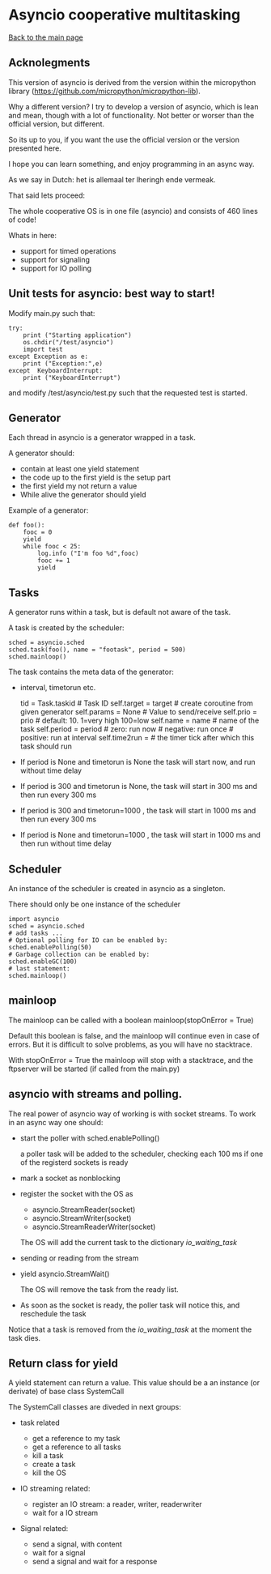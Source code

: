 # Asyncio cooperative multitasking


[Back to the main page](readme.md)

## Acknolegments 

This version of asyncio is derived from the version within the micropython library (https://github.com/micropython/micropython-lib).

Why a different version?
I try to develop a version of asyncio, which is lean and mean, though with a lot of functionality. Not better or worser than the official version, but different.

So its up to you, if you want the use the official version or the version presented here.

I hope you can learn something, and enjoy programming in an async way.

As we say in Dutch: het is allemaal ter lheringh ende vermeak.

That said lets proceed:

The whole cooperative OS is in one file (asyncio) and consists of 460 lines of code!

Whats in here:

* support for timed operations
* support for signaling
* support for IO polling


## Unit tests for asyncio: best way to start!

Modify main.py such that:

	try:
	    print ("Starting application")
	    os.chdir("/test/asyncio")
	    import test
	except Exception as e:
	    print ("Exception:",e)
	except  KeyboardInterrupt:
	    print ("KeyboardInterrupt")

and modify  /test/asyncio/test.py such that the requested test is started.



## Generator 

Each thread in asyncio is a generator wrapped in a task.

A generator should:
* contain at least one yield statement
* the code up to the first yield is the setup part
* the first yield my not return a value
* While alive the generator should yield

Example of a generator:

	def foo():
	    fooc = 0
	    yield
	    while fooc < 25:
	        log.info ("I'm foo %d",fooc)
	        fooc += 1
	        yield 

## Tasks

A generator runs within a task, but is default not aware of the task.

A task is created by the scheduler:

	sched = asyncio.sched
	sched.task(foo(), name = "footask", period = 500)
	sched.mainloop()


The task contains the meta data of the generator: 
* interval, timetorun etc.


	tid     	 = Task.taskid   # Task ID
	self.target  = target        #  create coroutine from given generator
	self.params  = None          # Value to send/receive
	self.prio    = prio          # default: 10.   1=very high 100=low
    self.name    = name 		 # name of the task
	self.period  = period        # zero:     run now
	                             # negative: run once
	                             # positive: run at interval
	self.time2run = 			 # the timer tick after which this task should run	

* If period is None and timetorun is None the task will start now, and run without time delay
* If period is 300 and timetorun is None, the task will start in 300 ms and then run every 300 ms
* If period is 300 and timetorun=1000 , the task will start in 
1000 ms and then run every 300 ms
* If period is None and timetorun=1000 , the task will start in 
1000 ms and then run without time delay


## Scheduler

An instance of the scheduler is created in asyncio as a singleton.

There should only be one instance of the scheduler

	import asyncio
	sched = asyncio.sched
	# add tasks ...
	# Optional polling for IO can be enabled by:
	sched.enablePolling(50) 
	# Garbage collection can be enabled by:
	sched.enableGC(100) 
	# last statement:
	sched.mainloop()

## mainloop

The mainloop can be called with a boolean mainloop(stopOnError = True)

Default this boolean is false, and the mainloop will continue even in case of errors.
But it is difficult to solve problems, as you will have no stacktrace.

With stopOnError = True the mainloop will stop with a stacktrace, and the ftpserver will be started (if called from the main.py)

## asyncio with streams and polling.

The real power of asyncio way of working is with socket streams.
To work in an async way one should:
* start the poller with sched.enablePolling()

	a poller task will be added to the scheduler, checking each 100 ms if one of the registerd sockets is ready 
* mark a socket as nonblocking
* register the socket with the OS as 
	* asyncio.StreamReader(socket)
	* asyncio.StreamWriter(socket)
	* asyncio.StreamReaderWriter(socket)

	The OS will add the current task to the dictionary *io_waiting_task*

* sending or reading from the stream
* yield asyncio.StreamWait()	

	The OS will remove the task from the ready list.

* As soon as the socket is ready, the poller task will notice this, and reschedule the task

Notice that a task is removed from the *io_waiting_task* at the moment the task dies.


## Return class for yield

A yield statement can return a value. This value should be a an instance (or derivate) of base class SystemCall

The SystemCall classes are diveded in next groups:
* task related
	* get a reference to my task
	* get a reference to all tasks
	* kill a task
	* create a task
	* kill the OS

* IO streaming related:
	* register an IO stream: a reader, writer, readerwriter
	* wait for a IO stream

* Signal related:
	* send a signal, with content
	* wait for a signal
	* send a signal and wait for a response






